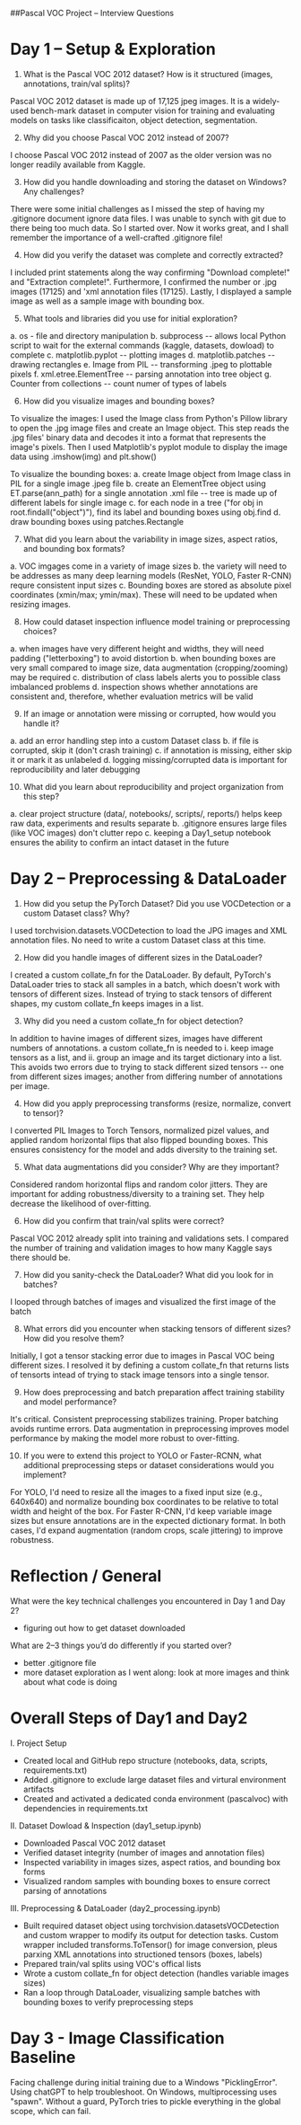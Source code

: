 ##Pascal VOC Project – Interview Questions
# Day 1 – Setup & Exploration

1. What is the Pascal VOC 2012 dataset? How is it structured (images, annotations, train/val splits)?

Pascal VOC 2012 dataset is made up of 17,125 jpeg images. It is a widely-used bench-mark dataset in computer vision for training and evaluating models on tasks like classificaiton, object detection, segmentation.

2. Why did you choose Pascal VOC 2012 instead of 2007?

I choose Pascal VOC 2012 instead of 2007 as the older version was no longer readily available from Kaggle.

3. How did you handle downloading and storing the dataset on Windows? Any challenges?

There were some initial challenges as I missed the step of having my .gitignore document ignore data files. I was unable to synch with git due to there being too much data. So I started over. Now it works great, and I shall remember the importance of a well-crafted .gitignore file!

4. How did you verify the dataset was complete and correctly extracted?

I included print statements along the way confirming "Download complete!" and "Extraction complete!". Furthermore, I confirmed the number or .jpg images (17125) and 'xml annotation files (17125). Lastly, I displayed a sample image as well as a sample image with bounding box.

5. What tools and libraries did you use for initial exploration?

a. os - file and directory manipulation
b. subprocess -- allows local Python script to wait for the external commands (kaggle, datasets, dowload) to complete
c. matplotlib.pyplot -- plotting images
d. matplotlib.patches -- drawing rectangles
e. Image from PIL -- transforming .jpeg to plottable pixels
f. xml.etree.ElementTree -- parsing annotation into tree object
g. Counter from collections -- count numer of types of labels
   
6. How did you visualize images and bounding boxes?

To visualize the images:
I used the Image class from Python's Pillow library to open the .jpg image files and create an Image object. This step reads the .jpg files' binary data and decodes it into a format that represents the image's pixels.
Then I used Matplotlib's pyplot module to display the image data using .imshow(img) and plt.show()

To visualize the bounding boxes:
a. create Image object from Image class in PIL for a single image .jpeg file
b. create an ElementTree object using ET.parse(ann_path) for a single annotation .xml file -- tree is made up of different labels for single image
c. for each node in a tree ("for obj in root.findall("object")"), find its label and bounding boxes using obj.find
d. draw bounding boxes using patches.Rectangle


7. What did you learn about the variability in image sizes, aspect ratios, and bounding box formats?

a. VOC imgages come in a variety of image sizes
b. the variety will need to be addresses as many deep learning models (ResNet, YOLO, Faster R-CNN) requre consistent input sizes
c. Bounding boxes are stored as absolute pixel coordinates (xmin/max; ymin/max). These will need to be updated when resizing images.

8. How could dataset inspection influence model training or preprocessing choices?

a. when images have very different height and widths, they will need padding ("letterboxing") to avoid distortion 
b. when bounding boxes are very small compared to image size, data augmentation (cropping/zooming) may be required
c. distribution of class labels alerts you to possible class imbalanced problems
d. inspection shows whether annotations are consistent and, therefore, whether evaluation metrics will be valid

9. If an image or annotation were missing or corrupted, how would you handle it?

a. add an error handling step into a custom Dataset class
b. if file is corrupted, skip it (don't crash training)
c. if annotation is missing, either skip it or mark it as unlabeled
d. logging missing/corrupted data is important for reproducibility and later debugging

10. What did you learn about reproducibility and project organization from this step?

a. clear project structure (data/, notebooks/, scripts/, reports/) helps keep raw data, experiments and results separate
b. .gitignore ensures large files (like VOC images) don't clutter repo
c. keeping a Day1_setup notebook ensures the ability to confirm an intact dataset in the future

# Day 2 – Preprocessing & DataLoader

1. How did you setup the PyTorch Dataset? Did you use VOCDetection or a custom Dataset class? Why?

I used torchvision.datasets.VOCDetection to load the JPG images and XML annotation files. No need to write a custom Dataset class at this time.

2. How did you handle images of different sizes in the DataLoader?

I created a custom collate_fn for the DataLoader. By default, PyTorch's DataLoader tries to stack all samples in a batch, which doesn't work with tensors of different sizes. Instead of trying to stack tensors of different shapes, my custom collate_fn keeps images in a list. 

3. Why did you need a custom collate_fn for object detection?

In addition to havine images of different sizes, images have different numbers of annotations. a custom collate_fn is needed to i. keep image tensors as a list, and ii. group an image and its target dictionary into a list. This avoids two errors due to trying to stack different sized tensors -- one from different sizes images; another from differing number of annotations per image.  

4. How did you apply preprocessing transforms (resize, normalize, convert to tensor)?

I converted PIL Images to Torch Tensors, normalized pizel values, and applied random horizontal flips that also flipped bounding boxes. This ensures consistency for the model and adds diversity to the training set. 

5. What data augmentations did you consider? Why are they important?

Considered random horizontal flips and random color jitters.
They are important for adding robustness/diversity to a training set. They help decrease the likelihood of over-fitting.

6. How did you confirm that train/val splits were correct?

Pascal VOC 2012 already split into training and validations sets. I compared the number of training and validation images to how many Kaggle says there should be.

7. How did you sanity-check the DataLoader? What did you look for in batches?

I looped through batches of images and visualized the first image of the batch

8. What errors did you encounter when stacking tensors of different sizes? How did you resolve them?

Initially, I got a tensor stacking error due to images in Pascal VOC being different sizes. I resolved it by defining a custom collate_fn that returns lists of tensorts intead of trying to stack image tensors into a single tensor.

9. How does preprocessing and batch preparation affect training stability and model performance?

It's critical. Consistent preprocessing stabilizes training. Proper batching avoids runtime errors. Data augmentation in preprocessing improves model performance by making the model more robust to over-fitting.

10. If you were to extend this project to YOLO or Faster-RCNN, what additional preprocessing steps or dataset considerations would you implement?

For YOLO, I'd need to resize all the images to a fixed input size (e.g., 640x640) and normalize bounding box coordinates to be relative to total width and height of the box. For Faster R-CNN, I'd keep variable image sizes but ensure annotations are in the expected dictionary format. In both cases, I'd expand augmentation (random crops, scale jittering) to improve robustness.

# Reflection / General

What were the key technical challenges you encountered in Day 1 and Day 2?
- figuring out how to get dataset downloaded

What are 2–3 things you’d do differently if you started over?
- better .gitignore file
- more dataset exploration as I went along: look at more images and think about what code is doing

# Overall Steps of Day1  and Day2
I. Project Setup
- Created local and GitHub repo structure (notebooks, data, scripts, requirements.txt)
- Added .gitignore to exclude large dataset files and virtural environment artifacts
- Created and activated a dedicated conda environment (pascalvoc) with dependencies in requirements.txt

II. Dataset Dowload & Inspection (day1_setup.ipynb)
- Downloaded Pascal VOC 2012 dataset
- Verified dataset integrity (number of images and annotation files)
- Inspected variability in images sizes, aspect ratios, and bounding box forms
- Visualized random samples with bounding boxes to ensure correct parsing of annotations

III. Preprocessing & DataLoader (day2_processing.ipynb)
- Built required dataset object using torchvision.datasetsVOCDetection and custom wrapper to modify its output for detection tasks. Custom wrapper included transforms.ToTensor() for image conversion, pleus parxing XML annotations into structioned tensors (boxes, labels) 
- Prepared train/val splits using VOC's offical lists
- Wrote a custom collate_fn for object detection (handles variable images sizes)
- Ran a loop through DataLoader, visualizing sample batches with bounding boxes to verify preprocessing steps

# Day 3 - Image Classification Baseline

Facing challenge during initial training due to a Windows "PicklingError". Using chatGPT to help troubleshoot. On Windows, multiprocessing uses "spawn". Without a guard, PyTorch tries to pickle everything in the global scope, which can fail.